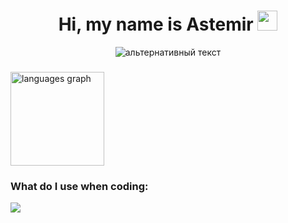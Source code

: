 <h1 align="center">Hi, my name is Astemir
<img src="https://github.com/blackcater/blackcater/raw/main/images/Hi.gif" height="32"/></h1>
<div id="gifka" align="center">
<img src="https://i.giphy.com/media/v1.Y2lkPTc5MGI3NjExYzJlNDZsc2NzMDhka240bnFzeWg1YWJteHIxdGlxdDhjbmRlYXZwYyZlcD12MV9pbnRlcm5hbF9naWZfYnlfaWQmY3Q9Zw/yYSSBtDgbbRzq/giphy.gif" alt="альтернативный текст" align="center">
</div> 

  <h3 align="center">  </h3>
  
<div margin-left="auto">
     <img src="https://github-readme-stats.vercel.app/api/top-langs?username=nlch07&locale=en&hide_title=false&layout=compact&card_width=320&theme=tokyonight&hide_border=false&order=2" height="150" alt="languages graph"  />
</div>

  <h3 margin-right: auto;>What do I use when coding:</h3>
  <p margin-right="auto"> 
     <img src="https://skillicons.dev/icons?i=js,css,html,py,cpp,vscode,github"/>
  </p>
